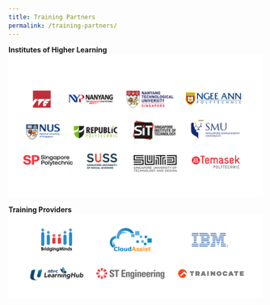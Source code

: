 ```yaml
---
title: Training Partners
permalink: /training-partners/
---
```

**Institutes of Higher Learning**
![Alt text for image on Isomer site](/images/AICAC.png)

**Training Providers**
![](/images/banners-and-logos/Tpcac%20Members%20Logos/TPCAC%204-S.png)

